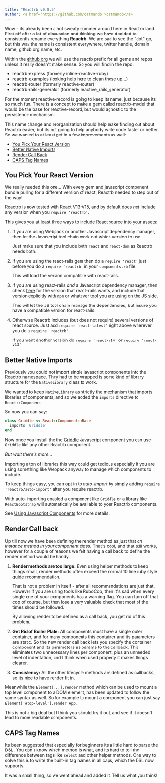 ```yaml
---
title: "Reactrb v0.8.5"
author: <a href='https://github.com/catmando'>catmando</a>
---
```

Wow - its already been a hot sweaty summer around here in Reactrb land.  First off after a lot of discussion and thinking we have decided to consistently rename everything **Reactrb**.  We are sad to see the "dot" go, but this way the name is consistent everywhere, twitter handle, domain name, github org name, etc.

Within the [github org](https://github.com/reactrb) we will use the reactb prefix for all gems and repos unless it really doesn't make sense.  So you will find in the repo:

 - reactrb-express (formerly inline-reactive-ruby)
 - reactrb-examples (looking help here to clean these up...)
 - reactrb-router (formerly reactive-router)
 - reactrb-rails-generator (formerly reactive_rails_generator)

For the moment reactive-record is going to keep its name, just because its so much fun.  There is a concept to make a gem called reactrb-model that would be the base for reactive-record, but would agnostic to the persistence mechanism.


This name change and reorganization should help make finding out about Reactrb easier, but its not going to help anybody write code faster or better.  So we wanted to at least get in a few improvements as well:

- [You Pick Your React Version](#you-pick-your-react-version)
- [Better Native Imports](#better-native-imports)
- [Render Call Back](#render-call-back)
- [CAPS Tag Names](#caps-tag-names)

## You Pick Your React Version

We really needed this one... With every gem and javascript component bundle pulling for a different version of react, Reactrb needed to step out of the way!

Reactrb is now tested with React V13-V15, and by default does *not* include any version when you `require 'reactrb'`.  

This gives you at least three ways to include React source into your assets:

1. If you are using Webpack or another Javascript dependency manager, then let the Javascript tool chain work out which version to use.  

    Just make sure that you include both `react` and `react-dom` as Reactrb needs both.

2. If you are using the react-rails gem then do a `require 'react'` just before you do a `require 'reactrb'` in your `components.rb` file.  

    This will load the version compatible with react-rails.

3. If you are using react-rails *and* a Javascript dependency manager, then check [here](https://github.com/reactjs/react-rails/blob/master/VERSIONS.md) for the version that react-rails wants, and include that version explicitly with `npm` or whatever tool you are using on the JS side.

     This will let the JS tool chain manage the dependencies, but insure you have a compatible version for react-rails.

4. Otherwise Reactrb includes (but does not require) several versions of react source.   Just add `require 'react-latest'` right above wherever you do a `require 'reactrb'`.  

     If you want another version do `require 'react-v14'` or `require 'react-v13'`

## Better Native Imports

Previously you could not import single javascript components into the Reactrb namespace.  They had to be wrapped is some kind of library structure for the `NativeLibrary` class to work.  

We wanted to keep `NativeLibrary` as strictly the mechanism that imports libraries of components, and so we added the `imports` directive to `React::Component`.

So now you can say:

```ruby
class Griddle << React::Component::Base
  imports 'Griddle'
end
```

Now once you install the the [Griddle](http://griddlegriddle.github.io/Griddle/) Javascript component you can use `Griddle` like any other Reactrb component.

*But wait there's more...*

Importing a ton of libraries this way could get tedious especially if you are using something like Webpack anyway to manage which components to include.

To keep things easy, you can opt in to *auto-import* by simply adding `require 'reactrb/auto-import'` after you require reactrb.

With auto-importing enabled a component like `Griddle` or a library like `ReactBootstrap` will automatically be available to your Reactrb components.

See [Using Javascript Components](/using-javascript-components.html) for more details.

## Render Call back

Up till now we have been defining the render method as just that *an instance method in your component class.*  That's cool, and that still works, however for a couple of reasons we felt having a call back to define the render method would be handy.  

1. **Render methods are too large:** Even using helper methods to keep things small, render methods often exceed the normal 10 line ruby style guide recommendation.  

     That is not a problem in itself - after all recommendations are just that.  However if you are using tools like RuboCop, then it's sad when every single one of your components has a warning flag.  You can turn off that cop of course, but then lose a very valuable check that most of the times should be followed.  

     By allowing render to be defined as a call back, you get rid of this problem.

2. **Get Rid of Boiler Plate:** All components must have a single outer container, and for many components this container and its parameters are static.  So the new render call back lets you specify the container component and its parameters as params to the callback.  This eliminates two unnecessary lines per component, plus an unneeded level of indentation, and I think when used properly it makes things clearer.

3. **Consistency:** All the other lifecycle methods are defined as callbacks, so its nice to have render fit in.

Meanwhile the `Element[...].render` method which can be used to mount a top level component to a DOM element, has been updated to follow the same syntax as well.  So for example to mount a component you can just say `Element['#top-level'].render App`.

This is not a big deal but I think you should try it out, and see if it doesn't lead to more readable components.

## CAPS Tag Names

Its been suggested that especially for beginners its a little hard to parse the DSL.  You don't know which method is what, and its hard to tell the difference between tags like `select` and other helper methods.  One way to solve this is to write the built-in tag names in all caps, which the DSL now supports.

It was a small thing, so we went ahead and added it.  Tell us what you think!
